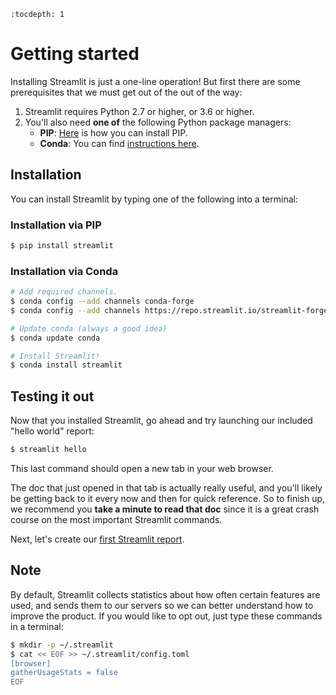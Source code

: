 ```eval_rst
:tocdepth: 1
```

# Getting started

Installing Streamlit is just a one-line operation! But first there are some
prerequisites that we must get out of the out of the way:

1. Streamlit requires Python 2.7 or higher, or 3.6 or higher.
2. You'll also need **one of** the following Python package managers:
   - **PIP**:
   [Here](https://pip.pypa.io/en/stable/installing/) is how you can install
   PIP.
   - **Conda**: You can find [instructions
     here](https://conda.io/projects/conda/en/latest/user-guide/install/index.html?highlight=conda).

## Installation

You can install Streamlit by typing one of the following into a terminal:

### Installation via PIP

```bash
$ pip install streamlit
```

### Installation via Conda

```bash
# Add required channels.
$ conda config --add channels conda-forge
$ conda config --add channels https://repo.streamlit.io/streamlit-forge

# Update conda (always a good idea)
$ conda update conda

# Install Streamlit!
$ conda install streamlit
```

## Testing it out
Now that you installed Streamlit, go ahead and try launching our included
"hello world" report:

```bash
$ streamlit hello
```

This last command should open a new tab in your web browser.

The doc that just opened in that tab is actually really useful, and you'll
likely be getting back to it every now and then for quick reference. So to
finish up, we recommend you **take a minute to read that doc** since
it is a great crash course on the most important Streamlit commands.

Next, let's create our [first Streamlit
report](tutorial/tutorial1_first_steps).

## Note

By default, Streamlit collects statistics about how often certain features are
used, and sends them to our servers so we can better understand how to improve
the product. If you would like to opt out, just type these commands in a
terminal:

```bash
$ mkdir -p ~/.streamlit
$ cat << EOF >> ~/.streamlit/config.toml
[browser]
gatherUsageStats = false
EOF
```

